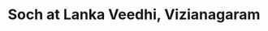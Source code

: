 ---
title: "Soch at Lanka Veedhi, Vizianagaram"
url: /vizianagaram/soch-at-lanka-veedhi-vizianagaram/
shop: clothes
---